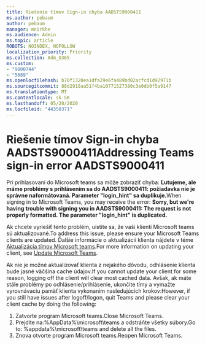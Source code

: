 ```yaml
---
title: Riešenie tímov Sign-in chyba AADSTS9000411
ms.author: pebaum
author: pebaum
manager: mnirkhe
ms.audience: Admin
ms.topic: article
ROBOTS: NOINDEX, NOFOLLOW
localization_priority: Priority
ms.collection: Adm_O365
ms.custom:
- "9000744"
- "5689"
ms.openlocfilehash: b70f1320ea1dfa29e6fa489bd02acfcd1d92971b
ms.sourcegitcommit: 88d2918aa51f4ba10771527380c3e0db0f5a9147
ms.translationtype: MT
ms.contentlocale: sk-SK
ms.lasthandoff: 05/20/2020
ms.locfileid: "44358371"
---
```

# <a name="addressing-teams-sign-in-error-aadsts9000411"></a><span data-ttu-id="70a9b-102">Riešenie tímov Sign-in chyba AADSTS9000411</span><span class="sxs-lookup"><span data-stu-id="70a9b-102">Addressing Teams sign-in error AADSTS9000411</span></span>

<span data-ttu-id="70a9b-103">Pri prihlasovaní do Microsoft teams sa môže zobraziť chyba: **Ľutujeme, ale máme problémy s prihlásením sa do AADSTS9000411: požiadavka nie je správne naformátovaná. Parameter "login_hint" sa duplikuje.**</span><span class="sxs-lookup"><span data-stu-id="70a9b-103">When signing in to Microsoft Teams, you may receive the error: **Sorry, but we're having trouble with signing you in AADSTS9000411: The request is not properly formatted. The parameter "login_hint" is duplicated.**</span></span>

<span data-ttu-id="70a9b-104">Ak chcete vyriešiť tento problém, uistite sa, že vaši klienti Microsoft teams sú aktualizované.</span><span class="sxs-lookup"><span data-stu-id="70a9b-104">To address this issue, please ensure your Microsoft Teams clients are updated.</span></span> <span data-ttu-id="70a9b-105">Ďalšie informácie o aktualizácii klienta nájdete v téme [Aktualizácia tímov Microsoft teams](https://support.office.com/article/Update-Microsoft-Teams-535a8e4b-45f0-4f6c-8b3d-91bca7a51db1).</span><span class="sxs-lookup"><span data-stu-id="70a9b-105">For more information on updating your client, see [Update Microsoft Teams](https://support.office.com/article/Update-Microsoft-Teams-535a8e4b-45f0-4f6c-8b3d-91bca7a51db1).</span></span>

<span data-ttu-id="70a9b-106">Ak nie je možné aktualizovať klienta z nejakého dôvodu, odhlásenie klienta bude jasné väčšina cache údajov.</span><span class="sxs-lookup"><span data-stu-id="70a9b-106">If you cannot update your client for some reason, logging off the client will clear most cached data.</span></span> <span data-ttu-id="70a9b-107">Avšak, ak máte stále problémy po odhlásenie/prihlásenie, ukončite tímy a vymažte vyrovnávaciu pamäť klienta vykonaním nasledujúcich krokov:</span><span class="sxs-lookup"><span data-stu-id="70a9b-107">However, if you still have issues after logoff/logon, quit Teams and please clear your client cache by doing the following:</span></span>
1. <span data-ttu-id="70a9b-108">Zatvorte program Microsoft teams.</span><span class="sxs-lookup"><span data-stu-id="70a9b-108">Close Microsoft Teams.</span></span>
2. <span data-ttu-id="70a9b-109">Prejdite na:%AppData%\microsoft\teams a odstráňte všetky súbory.</span><span class="sxs-lookup"><span data-stu-id="70a9b-109">Go to: %appdata%\microsoft\teams and delete all the files.</span></span>
3. <span data-ttu-id="70a9b-110">Znova otvorte program Microsoft teams.</span><span class="sxs-lookup"><span data-stu-id="70a9b-110">Reopen Microsoft Teams.</span></span>
